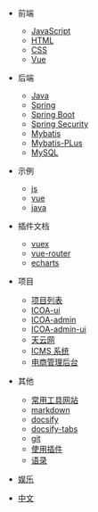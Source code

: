 - 前端

  - [JavaScript](zh-cn/javascript/)
  <!-- - [ECMAScript](zh-cn/javascript/es/) -->
  - [HTML](zh-cn/html/html.md)
  - [CSS](zh-cn/html/css.md)
  - [Vue](zh-cn/vue/)
    <!-- - [uni-app](zh-cn/uni-app/) -->
    <!-- - [uni-cloud](zh-cn/uni-app/uni-cloud) -->
    <!-- - [微信小程序](zh-cn/wechat/) -->

- 后端

  - [Java](zh-cn/server-side/java/basics/)
  - [Spring](zh-cn/server-side/java/spring/)
  - [Spring Boot](zh-cn/jserver-side/ava/springboot/01.md)
  - [Spring Security](zh-cn/server-side/java/springsecurity/springsecurity.md)
  - [Mybatis](zh-cn/server-side/java/mybatis/mybatis.md)
  - [Mybatis-PLus](zh-cn/server-side/java/mybatis/mybatisPlus.md)
  - [MySQL](zh-cn/server-side/mysql/)

- 示例

  - [js](zh-cn/demo/js.md)
  - [vue](zh-cn/demo/vuejs.md)
  - [java](zh-cn/demo/java.md)

- 插件文档

  - [vuex](zh-cn/vue/vuex.md)
  - [vue-router](zh-cn/vue/router.md)
  - [echarts](zh-cn/javascript/Echarts.md)

- 项目

  - [项目列表](zh-cn/project/)
  - [ICOA-ui](zh-cn/project/icoa_ui.md)
  - [ICOA-admin](zh-cn/project/icoa_admin.md)
  - [ICOA-admin-ui](zh-cn/project/icoa_admin_ui.md)
  - [天云网](zh-cn/project/天云网.md)
  - [ICMS 系统](zh-cn/project/icms.md)
  - [电商管理后台](zh-cn/project/lvyang.md)

- 其他

  - [常用工具网站](zh-cn/webUtils/)
  - [markdown](zh-cn/other/markdown)
  - [docsify](zh-cn/docsify/)
  - [docsify-tabs](zh-cn/docsify/docsify-tabs)
  - [git](zh-cn/git/git.md)
  - [使用插件](zh-cn/plugins.md ':disabled')
  - [语录](zh-cn/othersocial.md)

- [娱乐](zh-cn/play/mahjong-tianjin)

- [中文]()
